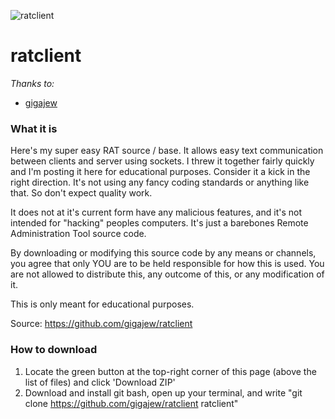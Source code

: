 ![ratclient](https://i.imgur.com/enNkRdA.png "ratclient")
# ratclient
*Thanks to:*
- [gigajew](https://github.com/gigajew "gigajew")

### What it is
Here's my super easy RAT source / base. It allows easy text communication between clients and server using sockets. I threw it together fairly quickly and I'm posting it here for educational purposes. Consider it a kick in the right direction. It's not using any fancy coding standards or anything like that. So don't expect quality work. 

It does not at it's current form have any malicious features, and it's not intended for "hacking" peoples computers. It's just a barebones Remote Administration Tool source code.

By downloading or modifying this source code by any means or channels, you agree that only YOU are to be held responsible for how this is used. You are not allowed to distribute this, any outcome of this, or any modification of it.

This is only meant for educational purposes.

Source: https://github.com/gigajew/ratclient

### How to download
1. Locate the green button at the top-right corner of this page (above the list of files) and click 'Download ZIP'
2. Download and install git bash, open up your terminal, and write "git clone https://github.com/gigajew/ratclient ratclient"